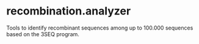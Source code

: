 recombination.analyzer
======================

Tools to identify recombinant sequences among up to 100.000 sequences based on the 3SEQ program.
